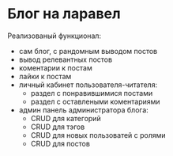 <h1>Блог на ларавел</h1>
<p>Реализованый функционал:</p>
<ul>
    <li>сам блог, с рандомным выводом постов</li>
    <li>вывод релевантных постов</li>
    <li>коментарии к постам</li>
    <li>лайки к постам</li>
    <li>личный кабинет пользователя-читателя:
        <ul>
            <li>раздел с понравившимися постами</li>
            <li>раздел с оставлеными коментариями</li>
        </ul>
    </li>
    <li>админ панель администратора блога:
        <ul>
            <li>CRUD для категорий</li>
            <li>CRUD для тэгов</li>
            <li>CRUD для новых пользоватей с ролями</li>
            <li>CRUD для постов</li>
        </ul>
</ul>
